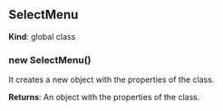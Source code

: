 <a name="SelectMenu"></a>

## SelectMenu
**Kind**: global class  
<a name="new_SelectMenu_new"></a>

### new SelectMenu()
It creates a new object with the properties of the class.

**Returns**: An object with the properties of the class.  
